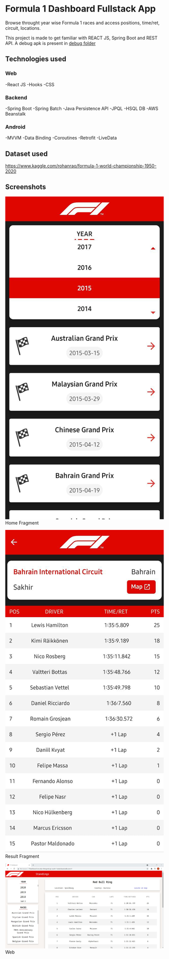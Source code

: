 # Formula 1 Dashboard Fullstack App

Browse throught year wise Formula 1 races and access positions, time/ret, circuit, locations.

This project is made to get familiar with REACT JS, Spring Boot and REST API.
A debug apk is present in [debug folder](./android/app/build/outputs/apk/debug)

## Technologies used

### Web

-React JS
-Hooks
-CSS

### Backend

-Spring Boot
-Spring Batch
-Java Persistence API
-JPQL
-HSQL DB
-AWS Beanstalk

### Android

-MVVM
-Data Binding
-Coroutines
-Retrofit
-LiveData

## Dataset used
https://www.kaggle.com/rohanrao/formula-1-world-championship-1950-2020

## Screenshots

![HomeFragment](homefragment.jpeg)
Home Fragment

![ResultFragment](resultfragment.jpeg)
Result Fragment

![WEB](web_ss.jpg)
Web
